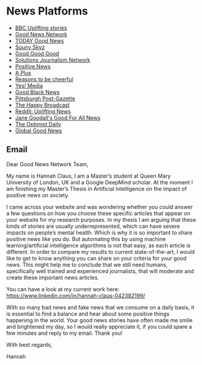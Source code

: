 # News Platforms

* [BBC Uplifting stories](https://www.bbc.co.uk/news/topics/cx2pk70323et)
* [Good News Network](https://www.goodnewsnetwork.org)
* [TODAY Good News](https://www.today.com/news/good-news)
* [Suuny Skyz](https://www.sunnyskyz.com/good-news)
* [Good Good Good](https://www.goodgoodgood.co)
* [Solutions Journalism Network](https://www.solutionsjournalism.org)
* [Positive.News](https://www.positive.news)
* [A Plus](https://aplus.com)
* [Reasons to be cheerful](https://reasonstobecheerful.world)
* [Yes! Media](https://www.yesmagazine.org)
* [Good Black News](https://goodblacknews.org)
* [Pittsburgh Post-Gazette](https://www.post-gazette.com/life/goodness)
* [The Happy Broadcast](https://www.thehappybroadcast.com)
* [Reddit: Uplifting News](https://www.reddit.com/r/UpliftingNews/)
* [Jane Goodall's Good For All News](https://news.janegoodall.org)
* [The Optimist Daily](https://www.optimistdaily.com/)
* [Global Good News](https://www.globalgoodnews.com/)

## Email

Dear Good News Network Team,

My name is Hannah Claus, I am a Master’s student at Queen Mary University of London, UK and a Google DeepMind scholar. At the moment I am finishing my Master’s Thesis in Artificial Intelligence on the impact of positive news on society. 

I came across your website and was wondering whether you could answer a few questions on how you choose these specific articles that appear on your website for my research purposes. In my thesis I am arguing that these kinds of stories are usually underrepresented, which can have severe impacts on people’s mental health. Which is why it is so important to share positive news like you do. But automating this by using machine learning/artificial intelligence algorithms is not that easy, as each article is different. In order to compare my results to current state-of-the-art, I would like to get to know anything you can share on your criteria for your good news. This might help me to conclude that we still need humans, specifically well trained and experienced journalists, that will moderate and create these important news articles.

You can have a look at my current work here: https://www.linkedin.com/in/hannah-claus-042382199/

With so many bad news and fake news that we consume on a daily basis, it is essential to find a balance and hear about some positive things happening in the world. Your good news stories have often made me smile and brightened my day, so I would really appreciate it, if you could spare a few minutes and reply to my email. Thank you!

With best regards,

Hannah